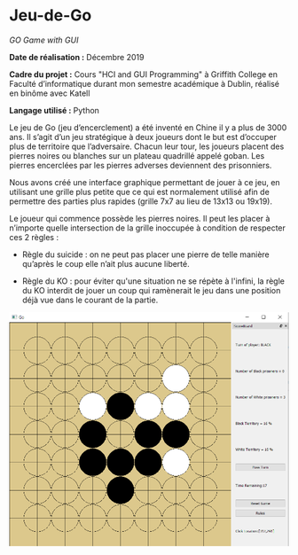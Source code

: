 # Jeu-de-Go

*GO Game with GUI*

**Date de réalisation :** Décembre 2019

**Cadre du projet :** Cours "HCI and GUI Programming" à Griffith College en Faculté d’informatique durant mon semestre académique à Dublin, réalisé en binôme avec Katell

**Langage utilisé :** Python

Le jeu de Go (jeu d’encerclement) a été inventé en Chine il y a plus de 3000 ans.
Il s’agit d’un jeu stratégique à deux joueurs dont le but est d’occuper plus de territoire que l’adversaire.  Chacun leur tour, les joueurs placent des pierres noires ou blanches sur un plateau quadrillé appelé goban. Les pierres encerclées par les pierres adverses deviennent des prisonniers.

Nous avons créé une interface graphique permettant de jouer à ce jeu, en utilisant une grille plus petite que ce qui est normalement utilisé afin de permettre des parties plus rapides (grille 7x7 au lieu de 13x13 ou 19x19).

Le joueur qui commence possède les pierres noires. Il peut les placer à n’importe quelle intersection de la grille inoccupée à condition de respecter ces 2 règles :

-	Règle du suicide : on ne peut pas placer une pierre de telle manière qu’après le coup elle n’ait plus aucune liberté.

-	Règle du KO : pour éviter qu'une situation ne se répète à l'infini, la règle du KO interdit de jouer un coup qui ramènerait le jeu dans une position déjà vue dans le courant de la partie.

<p align="center">
  <kbd><img src="./images/Demo.png" width="700"></kbd>
</p>
